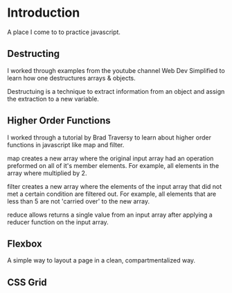 # Introduction

A place I come to to practice javascript.

## Destructing

I worked through examples from the youtube channel Web Dev Simplified to
learn how one destructures arrays & objects.

Destructuing is a technique to extract information from an object and
assign the extraction to a new variable.

## Higher Order Functions

I worked through a tutorial by Brad Traversy to learn about higher order
functions in javascript like map and filter.

map creates a new array where the original input array had an operation
preformed on all of it's member elements. For example, all elements in the
array where multiplied by 2.

filter creates a new array where the elements of the input array that did
not met a certain condition are filtered out. For example, all elements that
are less than 5 are not 'carried over' to the new array.

reduce allows returns a single value from an input array after applying a
reducer function on the input array.

## Flexbox

A simple way to layout a page in a clean, compartmentalized way.

## CSS Grid
